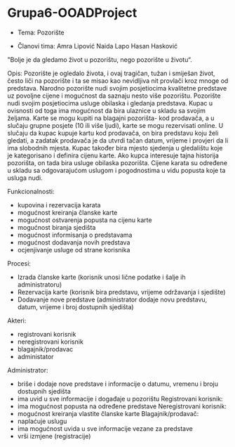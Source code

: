 # Grupa6-OOADProject

- Tema: Pozorište

- Članovi tima: Amra Lipović
              Naida Lapo
              Hasan Hasković

"Bolje je da gledamo život u pozorištu, nego pozorište u životu“.

Opis: 
Pozorište je ogledalo života, i ovaj tragičan, tužan i smiješan život, često liči na 
pozorište i ta se misao kao nevidljiva nit provlači kroz mnoge od predstava.
Narodno pozorište nudi svojim posjetiocima kvalitetne predstave uz povoljne cijene i 
mogućnost da saznaju nesto više pozorištu. Pozorište nudi svojim posjetiocima usluge obilaska i gledanja predstava. 
Kupac u ovisnosti od toga ima mogućnost da bira ulaznice u skladu sa svojim 
željama. Karte se mogu kupiti na blagajni pozorišta- kod prodavača, a u slučaju 
grupne posjete (10 ili više ljudi), karte se mogu rezervisati online.
U slučaju da kupac kupuje kartu kod prodavača, on bira predstavu koju želi gledati, a 
zadatak prodavača je da utvrdi tačan datum, vrijeme i provjeri da li ima slobodnih 
mjesta. Kupac također bira mjesto sjedenja u gledalištu koje je kategorisano i 
definira cijenu karte. 
Ako kupca interesuje tajna historija pozorišta, on tada bira usluge obilaska pozorišta.
Cijene karata su određene u skladu sa odgovarajućom uslugom i pogodnostima u 
vidu popusta koje ta usluga nudi.

Funkcionalnosti: 
- kupovina i rezervacija karata
- mogućnost kreiranja članske karte
- mogućnost ostvarenja popusta na cijenu karte
- mogućnost biranja sjedišta 
- mogućnost informisanja o predstavama
- mogućnost dodavanja novih predstava 
- ocjenjivanje usluge od strane korisnika

Procesi: 
- Izrada članske karte
(korisnik unosi lične podatke i šalje ih administratoru)
- Rezervacija karte 
(korisnik bira predstavu, vrijeme održavanja i sjedište)
- Dodavanje nove predstave
(administrator dodaje novu predstavu, datum, vrijeme i broj dostupnih sjedišta) 

Akteri: 
- registrovani korisnik
- neregistrovani korisnik
- blagajnik/prodavac
- administator

Administrator:
- briše i dodaje nove predstave i informacije o datumu, vremenu i broju dostupnih 
sjedišta
- ima uvid u sve informacije i događaje u pozorištu
Registrovani korisnik:
- ima mogućnost popusta na određene predstave
Neregistrovani korisnik: 
- mogućnost kreiranja vlastite članske karte 
Blagajnik/prodavač: 
- naplaćuje uslugu
- ima mogućnost uvida u sve informacije vezane za predstave
- vrši izmjene (registracije)
